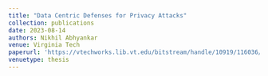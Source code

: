 ```yaml
---
title: "Data Centric Defenses for Privacy Attacks"
collection: publications
date: 2023-08-14
authors: Nikhil Abhyankar
venue: Virginia Tech
paperurl: 'https://vtechworks.lib.vt.edu/bitstream/handle/10919/116036/Abhyankar_NS_T_2023.pdf?sequence=1'
venuetype: thesis
---
```

<!-- ---
title: "Under the Roof of Rebels: Civilian Targeting After Territorial Takeover in Sierra Leone"
collection: publications
permalink: /publication/2020-civilian-targeting
date: 2020-06-08
venue: 'International Studies Quarterly'
paperurl: '/files/pdf/research/Under the Roof of Rebels.pdf'
link: 'https://doi.org/10.1093/isq/sqaa009'
code: 'https://doi.org/10.7910/DVN/BEKPWV'
citation: 'Oswald, Christian, Melanie Sauter, Sigrid Weber, and Rob Williams.<sup>*</sup> 2020. &quot;Under the Roof of Rebels: Civilian Targeting After Territorial Takeover in Sierra Leone.&quot; <i>International Studies Quarterly</i> 64(2): 295–305. doi:10.1093/isq/sqaa009'
--- -->